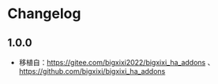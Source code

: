 # Changelog

## 1.0.0

- 移植自：https://gitee.com/bigxixi2022/bigxixi_ha_addons 、 https://github.com/bigxixi/bigxixi_ha_addons
